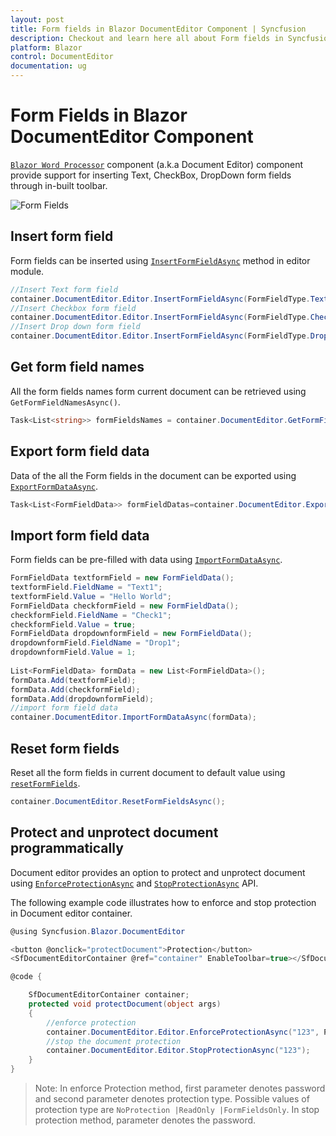 ```yaml
---
layout: post
title: Form fields in Blazor DocumentEditor Component | Syncfusion
description: Checkout and learn here all about Form fields in Syncfusion Blazor DocumentEditor component and more.
platform: Blazor
control: DocumentEditor
documentation: ug
---
```


# Form Fields in Blazor DocumentEditor Component

[`Blazor Word Processor`](https://www.syncfusion.com/blazor-components/blazor-word-processor) component (a.k.a Document Editor) component provide support for inserting Text, CheckBox, DropDown form fields through in-built toolbar.

![Form Fields](images/toolbar-form-fields.png)

## Insert form field

Form fields can be inserted using [`InsertFormFieldAsync`](https://help.syncfusion.com/cr/blazor/Syncfusion.Blazor.DocumentEditor.EditorModule.html#Syncfusion_Blazor_DocumentEditor_EditorModule_InsertFormFieldAsync_Syncfusion_Blazor_DocumentEditor_FormFieldType_) method in editor module.

```csharp
//Insert Text form field
container.DocumentEditor.Editor.InsertFormFieldAsync(FormFieldType.Text);
//Insert Checkbox form field
container.DocumentEditor.Editor.InsertFormFieldAsync(FormFieldType.CheckBox);
//Insert Drop down form field
container.DocumentEditor.Editor.InsertFormFieldAsync(FormFieldType.DropDown);
```

## Get form field names

All the form fields names form current document can be retrieved using `GetFormFieldNamesAsync()`.

```csharp
Task<List<string>> formFieldsNames = container.DocumentEditor.GetFormFieldNamesAsync();
```

## Export form field data

Data of the all the Form fields in the document can be exported using [`ExportFormDataAsync`](https://help.syncfusion.com/cr/blazor/Syncfusion.Blazor.DocumentEditor.SfDocumentEditor.html#Syncfusion_Blazor_DocumentEditor_SfDocumentEditor_ExportFormDataAsync).

```csharp
Task<List<FormFieldData>> formFieldDatas=container.DocumentEditor.ExportFormDataAsync();
```

## Import form field data

Form fields can be pre-filled with data using [`ImportFormDataAsync`](https://help.syncfusion.com/cr/blazor/Syncfusion.Blazor.DocumentEditor.SfDocumentEditor.html#Syncfusion_Blazor_DocumentEditor_SfDocumentEditor_ImportFormDataAsync_System_Collections_Generic_List_Syncfusion_Blazor_DocumentEditor_FormFieldData__).

```csharp
FormFieldData textformField = new FormFieldData();
textformField.FieldName = "Text1";
textformField.Value = "Hello World";
FormFieldData checkformField = new FormFieldData();
checkformField.FieldName = "Check1";
checkformField.Value = true;
FormFieldData dropdownformField = new FormFieldData();
dropdownformField.FieldName = "Drop1";
dropdownformField.Value = 1;
   
List<FormFieldData> formData = new List<FormFieldData>();
formData.Add(textformField);
formData.Add(checkformField);
formData.Add(dropdownformField);
//import form field data
container.DocumentEditor.ImportFormDataAsync(formData);
```

## Reset form fields

Reset all the form fields in current document to default value using [`resetFormFields`](../api/document-editor/#resetformfields).

```csharp
container.DocumentEditor.ResetFormFieldsAsync();
```

## Protect and unprotect document programmatically

Document editor provides an option to protect and unprotect document using [`EnforceProtectionAsync`](https://help.syncfusion.com/cr/blazor/Syncfusion.Blazor.DocumentEditor.EditorModule.html#Syncfusion_Blazor_DocumentEditor_EditorModule_EnforceProtectionAsync_System_String_Syncfusion_Blazor_DocumentEditor_ProtectionType_) and [`StopProtectionAsync`](https://help.syncfusion.com/cr/blazor/Syncfusion.Blazor.DocumentEditor.EditorModule.html#Syncfusion_Blazor_DocumentEditor_EditorModule_StopProtectionAsync_System_String_) API.

The following example code illustrates how to enforce and stop protection in Document editor container.

```csharp
@using Syncfusion.Blazor.DocumentEditor

<button @onclick="protectDocument">Protection</button>
<SfDocumentEditorContainer @ref="container" EnableToolbar=true></SfDocumentEditorContainer>

@code {

    SfDocumentEditorContainer container;
    protected void protectDocument(object args)
    {
        //enforce protection
        container.DocumentEditor.Editor.EnforceProtectionAsync("123", ProtectionType.FormFieldsOnly);
        //stop the document protection
        container.DocumentEditor.Editor.StopProtectionAsync("123");
    }
}
```

>Note: In enforce Protection method, first parameter denotes password and second parameter denotes protection type. Possible values of protection type are `NoProtection |ReadOnly |FormFieldsOnly`. In stop protection method, parameter denotes the password.